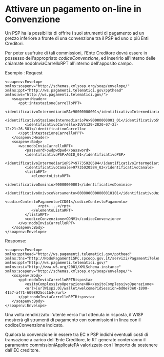 Attivare un pagamento on-line in Convenzione
=================================

Un PSP ha la possibilità di offrire i suoi strumenti di pagamento ad un prezzo inferiore a fronte di una convenzione tra il PSP ed uno o più Enti Creditori.

Per poter usufruire di tali commissioni, l'Ente Creditore dovrà essere in possesso dell'appropriato *codiceConvenzione*, ed inserirlo all'interno delle chiamate nodoInviaCarrelloRPT all'interno dell'apposito campo.


Esempio :
Request 
```
<soapenv:Envelope xmlns:soapenv="http://schemas.xmlsoap.org/soap/envelope/" xmlns:ppt="http://ws.pagamenti.telematici.gov/ppthead" xmlns:ws="http://ws.pagamenti.telematici.gov/">
   <soapenv:Header>
      <ppt:intestazioneCarrelloPPT>
         <identificativoIntermediarioPA>90000000001</identificativoIntermediarioPA>
         <identificativoStazioneIntermediarioPA>90000000001_01</identificativoStazioneIntermediarioPA>
         <identificativoCarrello>IUV5129-2020-07-23-12:21:26.581</identificativoCarrello>
      </ppt:intestazioneCarrelloPPT>
   </soapenv:Header>
   <soapenv:Body>
      <ws:nodoInviaCarrelloRPT>
         <password>pwdpwdpwd</password>
         <identificativoPSP>AGID_01</identificativoPSP>
         <identificativoIntermediarioPSP>97735020584</identificativoIntermediarioPSP>
         <identificativoCanale>97735020584_02</identificativoCanale>
         <listaRPT>
            <elementoListaRPT>
               <identificativoDominio>90000000001</identificativoDominio>
               <identificativoUnivocoVersamento>0000000000000010101</identificativoUnivocoVersamento>
               <codiceContestoPagamento>CCD01</codiceContestoPagamento>
               <rpt>....</rpt>
            </elementoListaRPT>
         </listaRPT>
         <codiceConvenzione>CONV1</codiceConvenzione>
      </ws:nodoInviaCarrelloRPT>
   </soapenv:Body>
</soapenv:Envelope>
```

Response:
```
<soapenv:Envelope xmlns:ppthead="http://ws.pagamenti.telematici.gov/ppthead" xmlns:tns="http://NodoPagamentiSPC.spcoop.gov.it/servizi/PagamentiTelematiciRPT" xmlns:ppt="http://ws.pagamenti.telematici.gov/" xmlns:xsi="http://www.w3.org/2001/XMLSchema-instance" xmlns:soapenv="http://schemas.xmlsoap.org/soap/envelope/">
   <soapenv:Body>
      <ppt:nodoInviaCarrelloRPTRisposta>
         <esitoComplessivoOperazione>OK</esitoComplessivoOperazione>
         <url>[urlWisp2.0]/wallet/welcome?idSession=bd0e73e0-1890-4157-a471-6098925cc1b4</url>
      </ppt:nodoInviaCarrelloRPTRisposta>
   </soapenv:Body>
</soapenv:Envelope>
```

Una volta rendirizzato l'utente verso l'url ottenuta in risposta, il WISP mostrerà gli strumenti di pagamento con commissioni in linea con il codiceConvenzione indicato.

Qualora la convenzione in essere tra EC e PSP indichi eventuali costi di transazione a carico dell'Ente Creditore, le RT generate conterranno il paramentro [commissioniApplicatePA](https://github.com/pagopa/pagopa-api/blob/68eb34f55cf6c846009644889d15345fa4162b6c/general/PagInf_RPT_RT_6_2_0.xsd#L673) valorizzato con l'importo da sostenere dall'EC creditore.


